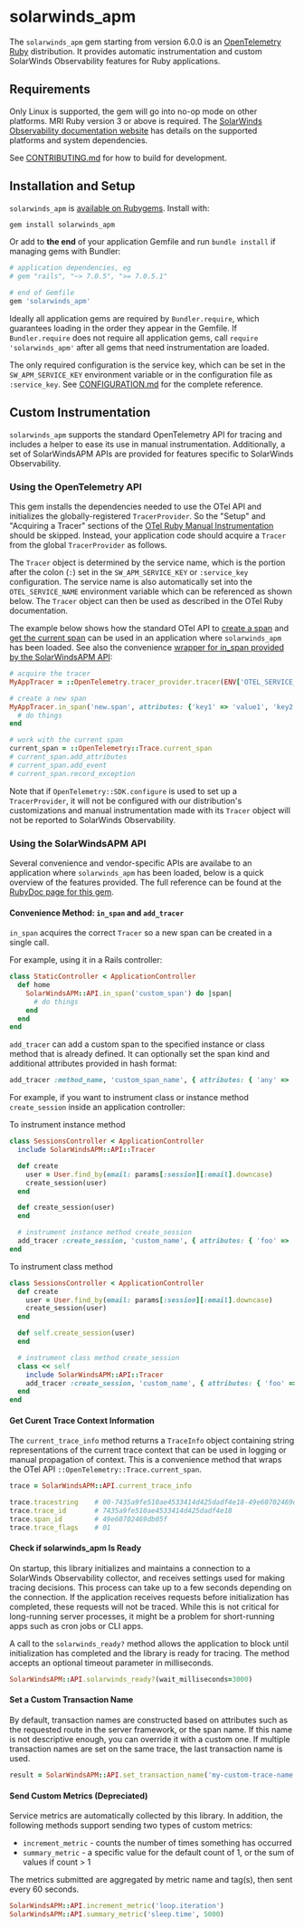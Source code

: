 # solarwinds_apm

The `solarwinds_apm` gem starting from version 6.0.0 is an [OpenTelemetry Ruby](https://opentelemetry.io/docs/instrumentation/ruby/) distribution. It provides automatic instrumentation and custom SolarWinds Observability features for Ruby applications.

## Requirements

Only Linux is supported, the gem will go into no-op mode on other platforms. MRI Ruby version 3 or above is required. The [SolarWinds Observability documentation website](https://documentation.solarwinds.com/en/success_center/observability/content/configure/services/ruby/install.htm) has details on the supported platforms and system dependencies.

See [CONTRIBUTING.md](CONTRIBUTING.md) for how to build for development.

## Installation and Setup

`solarwinds_apm` is [available on Rubygems](https://rubygems.org/gems/solarwinds_apm). Install with:

```bash
gem install solarwinds_apm
```

Or add to **the end** of your application Gemfile and run `bundle install` if managing gems with Bundler:

```ruby
# application dependencies, eg
# gem "rails", "~> 7.0.5", ">= 7.0.5.1"

# end of Gemfile
gem 'solarwinds_apm'
```

Ideally all application gems are required by `Bundler.require`, which guarantees loading in the order they appear in the Gemfile. If `Bundler.require` does not require all application gems, call `require 'solarwinds_apm'` after all gems that need instrumentation are loaded.

The only required configuration is the service key, which can be set in the `SW_APM_SERVICE_KEY` environment variable or in the configuration file as `:service_key`. See [CONFIGURATION.md](CONFIGURATION.md) for the complete reference.

## Custom Instrumentation

`solarwinds_apm` supports the standard OpenTelemetry API for tracing and includes a helper to ease its use in manual instrumentation.  Additionally, a set of SolarWindsAPM APIs are provided for features specific to SolarWinds Observability.

### Using the OpenTelemetry API

This gem installs the dependencies needed to use the OTel API and initializes the globally-registered `TracerProvider`. So the "Setup" and "Acquiring a Tracer" sections of the [OTel Ruby Manual Instrumentation](https://opentelemetry.io/docs/instrumentation/ruby/manual/) should be skipped. Instead, your application code should acquire a `Tracer` from the global `TracerProvider` as follows.

The `Tracer` object is determined by the service name, which is the portion after the colon (`:`) set in the `SW_APM_SERVICE_KEY` or `:service_key` configuration. The service name is also automatically set into the `OTEL_SERVICE_NAME` environment variable which can be referenced as shown below. The `Tracer` object can then be used as described in the OTel Ruby documentation.

The example below shows how the standard OTel API to [create a span](https://opentelemetry.io/docs/instrumentation/ruby/manual/#creating-new-spans) and [get the current span](https://opentelemetry.io/docs/instrumentation/ruby/manual/#get-the-current-span) can be used in an application where `solarwinds_apm` has been loaded.  See also the convenience [wrapper for in_span provided by the SolarWindsAPM API](#convenience-method-for-in_span):

```ruby
# acquire the tracer
MyAppTracer = ::OpenTelemetry.tracer_provider.tracer(ENV['OTEL_SERVICE_NAME'])

# create a new span
MyAppTracer.in_span('new.span', attributes: {'key1' => 'value1', 'key2' => 'value2'}) do |span|
  # do things
end

# work with the current span
current_span = ::OpenTelemetry::Trace.current_span
# current_span.add_attributes
# current_span.add_event
# current_span.record_exception
```

Note that if `OpenTelemetry::SDK.configure` is used to set up a `TracerProvider`, it will not be configured with our distribution's customizations and manual instrumentation made with its `Tracer` object will not be reported to SolarWinds Observability.

### Using the SolarWindsAPM API

Several convenience and vendor-specific APIs are availabe to an application where `solarwinds_apm` has been loaded, below is a quick overview of the features provided. The full reference can be found at the [RubyDoc page for this gem](https://rubydoc.info/github/solarwinds/apm-ruby).

#### Convenience Method: `in_span` and `add_tracer`

`in_span` acquires the correct `Tracer` so a new span can be created in a single call.

For example, using it in a Rails controller:

```ruby
class StaticController < ApplicationController
  def home
    SolarWindsAPM::API.in_span('custom_span') do |span|
      # do things
    end
  end
end
```

`add_tracer` can add a custom span to the specified instance or class method that is already defined. It can optionally set the span kind and additional attributes provided in hash format:

```ruby
add_tracer :method_name, 'custom_span_name', { attributes: { 'any' => 'attributes' }, kind: :span_kind }
```

For example, if you want to instrument class or instance method `create_session` inside an application controller:

To instrument instance method

```ruby
class SessionsController < ApplicationController
  include SolarWindsAPM::API::Tracer

  def create
    user = User.find_by(email: params[:session][:email].downcase)
    create_session(user)
  end

  def create_session(user)
  end

  # instrument instance method create_session
  add_tracer :create_session, 'custom_name', { attributes: { 'foo' => 'bar' }, kind: :consumer }
end
```

To instrument class method

```ruby
class SessionsController < ApplicationController
  def create
    user = User.find_by(email: params[:session][:email].downcase)
    create_session(user)
  end

  def self.create_session(user)
  end

  # instrument class method create_session
  class << self
    include SolarWindsAPM::API::Tracer
    add_tracer :create_session, 'custom_name', { attributes: { 'foo' => 'bar' }, kind: :consumer }
  end
end
```

#### Get Curent Trace Context Information

The `current_trace_info` method returns a `TraceInfo` object containing string representations of the current trace context that can be used in logging or manual propagation of context. This is a convenience method that wraps the OTel API `::OpenTelemetry::Trace.current_span`.

```ruby
trace = SolarWindsAPM::API.current_trace_info

trace.tracestring    # 00-7435a9fe510ae4533414d425dadf4e18-49e60702469db05f-01
trace.trace_id       # 7435a9fe510ae4533414d425dadf4e18
trace.span_id        # 49e60702469db05f
trace.trace_flags    # 01
```

#### Check if solarwinds_apm Is Ready

On startup, this library initializes and maintains a connection to a SolarWinds Observability collector, and receives settings used for making tracing decisions. This process can take up to a few seconds depending on the connection. If the application receives requests before initialization has completed, these requests will not be traced. While this is not critical for long-running server processes, it might be a problem for short-running apps such as cron jobs or CLI apps.

A call to the `solarwinds_ready?` method allows the application to block until initialization has completed and the library is ready for tracing. The method accepts an optional timeout parameter in milliseconds.

```ruby
SolarWindsAPM::API.solarwinds_ready?(wait_milliseconds=3000)
```

#### Set a Custom Transaction Name

By default, transaction names are constructed based on attributes such as the requested route in the server framework, or the span name. If this name is not descriptive enough, you can override it with a custom one. If multiple transaction names are set on the same trace, the last transaction name is used.

```ruby
result = SolarWindsAPM::API.set_transaction_name('my-custom-trace-name')
```

#### Send Custom Metrics (Depreciated)

Service metrics are automatically collected by this library.  In addition, the following methods support sending two types of custom metrics:

* `increment_metric` - counts the number of times something has occurred
* `summary_metric` - a specific value for the default count of 1, or the sum of values if count > 1

The metrics submitted are aggregated by metric name and tag(s), then sent every 60 seconds.

```ruby
SolarWindsAPM::API.increment_metric('loop.iteration')
SolarWindsAPM::API.summary_metric('sleep.time', 5000)
```
